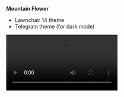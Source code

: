 **Mountain Flower**



* Lawnchair 14 theme
* Telegram theme (for dark mode)

<video src="https://github.com/FrenchToucan/Android-Configs/blob/main/Mountain%20Flower/Mountain%20Flower%20preview.mp4" width="300" />

<details>
<summary><strong>YouTube Music Revanced Extended Settings</strong></summary>

- Bypass image region restrictions: <strong>Enabled</strong>
- Change share sheet: <strong>Enabled</strong>
- Disable automatic captions: <strong>Enabled</strong>
- Disable Cairo splash animation: <strong>Enabled</strong>
- Disable DRC (Dynamic Range Compression) audio: <strong>Enabled</strong>
- Hide comment action button: <strong>Enabled</strong>
- Hide download action button: <strong>Enabled</strong>
- Hide radio action button: <strong>Enabled</strong>
- Hide button shelf: <strong>Enabled</strong>
- Hide carousel shelf: <strong>Enabled</strong>
- Hide category bar: <strong>Enabled</strong>
- Hide floating button: <strong>Enabled</strong>
- Hide "Download" in flyout menu: <strong>Enabled</strong>
- Hide "Go to podcast" in flyout menu: <strong>Enabled</strong>
- Hide "Help" in flyout menu: <strong>Enabled</strong>
- Hide "Report" in flyout menu: <strong>Enabled</strong>
- Hide "Save episode for later" in flyout menu: <strong>Enabled</strong>
- Hide "Shuffle play" in flyout menu: <strong>Enabled</strong>
- Hide "Sleep timer" in flyout menu: <strong>Enabled</strong>
- Hide "Start radio" in flyout menu: <strong>Enabled</strong>
- Hide "Stats for nerds" in flyout menu: <strong>Enabled</strong>
- Hide fullscreen ads: <strong>Enabled</strong>
- Hide fullscreen share button: <strong>Enabled</strong>
- Hide "Explore" in navigation: <strong>Enabled</strong>
- Hide navigation label: <strong>Enabled</strong>
- Hide "Samples" in navigation: <strong>Enabled</strong>
- Hide notification button: <strong>Enabled</strong>
- Hide samples shelf: <strong>Enabled</strong>
- Hide "About" in settings menu: <strong>Enabled</strong>
- Hide "Parent tools" in settings menu: <strong>Enabled</strong>
- Hide "Tap to update" button: <strong>Enabled</strong>
- Hide terms container: <strong>Enabled</strong>
- Hide voice search button: <strong>Enabled</strong>
- Remember last selected playback speed: <strong>Disabled</strong>
- Remove viewer discretion dialog: <strong>Enabled</strong>
- Replace "Report" in flyout menu: <strong>Disabled</strong>

</details>
